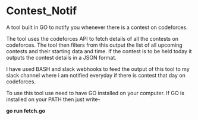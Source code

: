 # Contest_Notif
A tool built in GO to notify you whenever there is a contest on codeforces.

The tool uses the codeforces API to fetch details of all the contests on codeforces. The tool then filters from this output the list of all upcoming contests and their
starting data and time. If the contest is to be held today it outputs the contest details in a JSON format. 

I have used BASH and slack webhooks to feed the output of this tool to my slack channel where i am notified everyday if there is contest that day on codeforces.

To use this tool use need to have GO installed on your computer.
If GO is installed on your PATH then just write-

**go run fetch.go**
